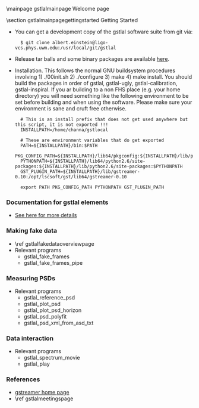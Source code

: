 \mainpage gstlalmainpage Welcome page

\section gstlalmainpagegettingstarted Getting Started

- You can get a development copy of the gstlal software suite from git via:

		$ git clone albert.einstein@ligo-vcs.phys.uwm.edu:/usr/local/git/gstlal

- Release tar balls and some binary packages are available <a href=https://www.lsc-group.phys.uwm.edu/daswg/download/repositories.html>here</a>.

- Installation.  This follows the normal GNU buildsystem procedures involving 1) ./00init.sh 2) ./configure 3) make 4) make install.  You should build the packages in order of gstlal, gstlal-ugly, gstlal-calibration, gstlal-inspiral.  If you ar building to a non FHS place (e.g. your home directory) you will need something like the following environment to be set before building and when using the software.  Please make sure your environment is sane and cruft free otherwise.

		# This is an install prefix that does not get used anywhere but this script, it is not exported !!!
		INSTALLPATH=/home/channa/gstlocal

		# These are environment variables that do get exported
		PATH=${INSTALLPATH}/bin:$PATH
		PKG_CONFIG_PATH=${INSTALLPATH}/lib64/pkgconfig:${INSTALLPATH}/lib/pkgconfig:$PKG_CONFIG_PATH
		PYTHONPATH=${INSTALLPATH}/lib64/python2.6/site-packages:${INSTALLPATH}/lib/python2.6/site-packages:$PYTHONPATH
		GST_PLUGIN_PATH=${INSTALLPATH}/lib/gstreamer-0.10:/opt/lscsoft/gst/lib64/gstreamer-0.10

		export PATH PKG_CONFIG_PATH PYTHONPATH GST_PLUGIN_PATH

### Documentation for gstlal elements

- <a href="@gstlalgtkdoc/">See here for more details</a>

### Making fake data

- \ref gstlalfakedataoverviewpage
- Relevant programs
  - gstlal_fake_frames
  - gstlal_fake_frames_pipe

### Measuring PSDs

- Relevant programs
  - gstlal_reference_psd
  - gstlal_plot_psd
  - gstlal_plot_psd_horizon
  - gstlal_psd_polyfit
  - gstlal_psd_xml_from_asd_txt

### Data interaction

- Relevant programs
  - gstlal_spectrum_movie
  - gstlal_play

### References
- <a href=http://gstreamer.freedesktop.org/> gstreamer home page </a>
- \ref gstlalmeetingspage
